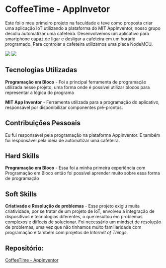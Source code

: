 # CoffeeTime - AppInvetor

Este foi o meu primeiro projeto na faculdade e teve como proposta criar uma aplicação IoT utilizando a plataforma do MIT AppInventor, nosso grupo decidiu automatizar uma cafeteira. Desenvolvemos um aplicativo para smartphone capaz de ligar e desligar a cafeteira em um horário programado. Para controlar a cafeteira utilizamos uma placa NodeMCU.

![](https://github.com/guilherme4garcia/TG-Portfolio/blob/main/Assets/coffetime1.png?raw=true)
![](https://github.com/guilherme4garcia/TG-Portfolio/blob/main/Assets/coffetime2.png?raw=true)

## Tecnologias Utilizadas

**Programação em Bloco** - Foi a principal ferramenta de programação utilizada nesse projeto, uma forma onde é possível utilizar blocos para representar a lógica do programa

**MIT App Inventor** - Ferramenta utilizada para a programação do aplicativo, responsável por disponibilizar componentes pré-prontos.

## Contribuições Pessoais

Eu fui responsável pela programação na plataforma AppInventor. E também fui responsável pela ideia de automatizar uma cafeteira.

## Hard Skills

**Programação em Bloco** - Essa foi a minha primeira experiência com Programação em Bloco então foi possível aprender muito sobre essa forma de programação

## Soft Skills

**Criativade e Resolução de problemas** - Esse projeto exigiu muita criatividade, por se tratar de um projeto de IoT, envolveu a integração de dispositivos e tecnologias diferentes, o que resultou em problemas complexos e difíceis de solucionar. Foi necessário um mindset de resolução de problemas, uma vez que não tinhamos muito familiaridade com programação e também com projetos de _Internet of Things_.

## Repositório:

[CoffeeTime - AppInventor](https://github.com/guilherme4garcia/CoffeeTime-AppInventor)

